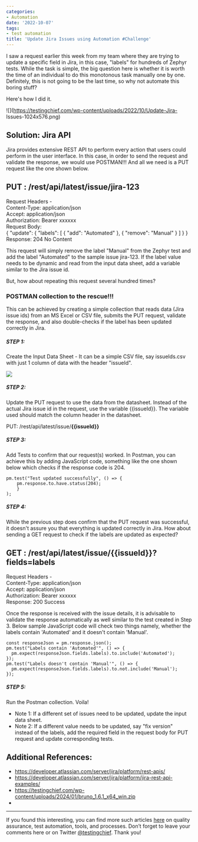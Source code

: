 ```yaml
---
categories:
- Automation
date: '2022-10-07'
tags:
- test automation
title: 'Update Jira Issues using Automation #Challenge'
---
```


I saw a request earlier this week from my team where they are trying to update
a specific field in Jira, in this case, "labels" for hundreds of Zephyr tests.
While the task is simple, the big question here is whether it is worth the
time of an individual to do this monotonous task manually one by one.
Definitely, this is not going to be the last time, so why not automate this
boring stuff?

Here's how I did it.

![](https://testingchief.com/wp-content/uploads/2022/10/Update-Jira-
Issues-1024x576.png)

## Solution: Jira API

Jira provides extensive REST API to perform every action that users could
perform in the user interface. In this case, in order to send the request and
validate the response, we would use POSTMAN!!! And all we need is a PUT
request like the one shown below.

**PUT** : /rest/api/latest/issue/jira-123  
---  
Request Headers -  
Content-Type: application/json  
Accept: application/json  
Authorization: Bearer xxxxxx  
Request Body:  
{ "update": { "labels": [ { "add": "Automated" }, { "remove": "Manual" } ] } }  
Response: 204 No Content  
  
This request will simply remove the label "Manual" from the Zephyr test and
add the label "Automated" to the sample issue jira-123. If the label value
needs to be dynamic and read from the input data sheet, add a variable similar
to the Jira issue id.

But, how about repeating this request several hundred times?

### POSTMAN collection to the rescue!!!

This can be achieved by creating a simple collection that reads data (Jira
issue ids) from an MS Excel or CSV file, submits the PUT request, validate the
response, and also double-checks if the label has been updated correctly in
Jira.

##### **STEP 1:**

Create the Input Data Sheet - It can be a simple CSV file, say issueIds.csv
with just 1 column of data with the header "issueId".

![](https://testingchief.com/wp-content/uploads/2022/10/image.png)

##### **STEP 2:**

Update the PUT request to use the data from the datasheet. Instead of the
actual Jira issue id in the request, use the variable {{issueId}}. The
variable used should match the column header in the datasheet.

PUT: /rest/api/latest/issue/**{{issueId}}**

##### **STEP 3:**

Add Tests to confirm that our request(s) worked. In Postman, you can achieve
this by adding JavaScript code, something like the one shown below which
checks if the response code is 204.

    
    
    pm.test("Test updated successfully", () => {
        pm.response.to.have.status(204);
        }
    );

##### **STEP 4:**

While the previous step does confirm that the PUT request was successful, it
doesn't assure you that everything is updated correctly in Jira. How about
sending a GET request to check if the labels are updated as expected?

**GET** : /rest/api/latest/issue/{{issueId}}?fields=labels  
---  
Request Headers -  
Content-Type: application/json  
Accept: application/json  
Authorization: Bearer xxxxxx  
Response: 200 Success  
  
Once the response is received with the issue details, it is advisable to
validate the response automatically as well similar to the test created in
Step 3. Below sample JavaScript code will check two things namely, whether the
labels contain 'Automated' and it doesn't contain 'Manual'.

    
    
    const responseJson = pm.response.json();
    pm.test("Labels contain 'Automated'", () => {     
      pm.expect(responseJson.fields.labels).to.include('Automated');   
    });
    pm.test("Labels doesn't contain 'Manual'", () => {     
      pm.expect(responseJson.fields.labels).to.not.include('Manual');   
    });

##### **STEP 5:**

Run the Postman collection. Voila!

  * Note 1: If a different set of issues need to be updated, update the input data sheet.
  * Note 2: If a different value needs to be updated, say "fix version" instead of the labels, add the required field in the request body for PUT request and update corresponding tests.

## Additional References:

  * <https://developer.atlassian.com/server/jira/platform/rest-apis/>
  * <https://developer.atlassian.com/server/jira/platform/jira-rest-api-examples/>
  * https://testingchief.com/wp-content/uploads/2024/01/bruno_1.6.1_x64_win.zip
  * 

* * *

If you found this interesting, you can find more such articles
[here](https://testingchief.com/blog/) on quality assurance, test automation,
tools, and processes. Don’t forget to leave your comments here or on Twitter
[@testingchief](https://twitter.com/testingchief). Thank you!